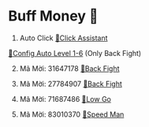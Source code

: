 # Buff Money 🤑
1. Auto Click [🔧Click Assistant](https://file.apkdone.io/s/4eToSfDMDo5mx26/download)

[📁Config Auto Level 1-6](https://www.mediafire.com/file/xjxuaawh2yhakbc/Auto+Level+1-6+Back+Fight/file) (Only Back Fight)

2. Mã Mời: 31647178 [🤑Back Fight](https://d19fym9j7ysaum.cloudfront.net/bf/index_8.html?id=31647178/#/invitecode?r_key=31647178)

3. Mã Mời: 27784907 [🤑Back Fight](https://d2iiunmacilfvu.cloudfront.net/bf/index_8.html?s=MjkwMDA0MDI&id=27784907)

4. Mã Mời: 71687486 [🤑Low Go](https://d2lxdiv0dw93bk.cloudfront.net/lg/index_8.html?s=NzI5MDI5NDI&id=71687486)

5. Mã Mời: 83010370 [🤑Speed Man](https://d1a56pslf2uf4r.cloudfront.net/sp/index_8.html?s=ODQyMjYwMzk&id=83010370)
